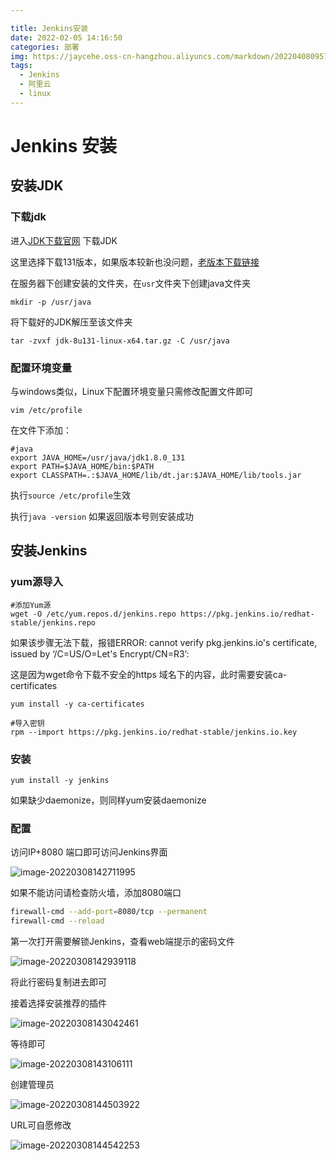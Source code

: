 ```yaml
---

title: Jenkins安装
date: 2022-02-05 14:16:50
categories: 部署
img: https://jaycehe.oss-cn-hangzhou.aliyuncs.com/markdown/202204080957906.jpeg
tags:
  - Jenkins
  - 阿里云
  - linux
---
```

# Jenkins 安装
## 安装JDK
### 下载jdk
进入[JDK下载官网](https://www.oracle.com/java/technologies/downloads/#java8) 下载JDK

这里选择下载131版本，如果版本较新也没问题，[老版本下载链接](https://www.oracle.com/technetwork/java/javase/downloads/java-archive-javase8-2177648.html) 

在服务器下创建安装的文件夹，在`usr`文件夹下创建java文件夹
``` shell
mkdir -p /usr/java
```
将下载好的JDK解压至该文件夹
``` shell
tar -zvxf jdk-8u131-linux-x64.tar.gz -C /usr/java
```
### 配置环境变量
与windows类似，Linux下配置环境变量只需修改配置文件即可
```shell
vim /etc/profile
```
在文件下添加：
```
#java
export JAVA_HOME=/usr/java/jdk1.8.0_131
export PATH=$JAVA_HOME/bin:$PATH
export CLASSPATH=.:$JAVA_HOME/lib/dt.jar:$JAVA_HOME/lib/tools.jar
```
执行`source /etc/profile`生效

执行`java -version` 如果返回版本号则安装成功


## 安装Jenkins

### yum源导入

```shell
#添加Yum源
wget -O /etc/yum.repos.d/jenkins.repo https://pkg.jenkins.io/redhat-stable/jenkins.repo
```
如果该步骤无法下载，报错ERROR: cannot verify pkg.jenkins.io's certificate, issued by ‘/C=US/O=Let's Encrypt/CN=R3’:

这是因为wget命令下载不安全的https 域名下的内容，此时需要安装ca-certificates

```shell
yum install -y ca-certificates
```

```shell
#导入密钥
rpm --import https://pkg.jenkins.io/redhat-stable/jenkins.io.key
```

### 安装

```shell
yum install -y jenkins
```

如果缺少daemonize，则同样yum安装daemonize



### 配置

访问IP+8080 端口即可访问Jenkins界面

![image-20220308142711995](https://jaycehe.oss-cn-hangzhou.aliyuncs.com/markdown/202203081427668.png)

如果不能访问请检查防火墙，添加8080端口

```sh
firewall-cmd --add-port=8080/tcp --permanent
firewall-cmd --reload
```



第一次打开需要解锁Jenkins，查看web端提示的密码文件

![image-20220308142939118](https://jaycehe.oss-cn-hangzhou.aliyuncs.com/markdown/202203081429423.png)

将此行密码复制进去即可

接着选择安装推荐的插件

![image-20220308143042461](https://jaycehe.oss-cn-hangzhou.aliyuncs.com/markdown/202203081430531.png)

等待即可

![image-20220308143106111](https://jaycehe.oss-cn-hangzhou.aliyuncs.com/markdown/202203081431177.png)

创建管理员

![image-20220308144503922](https://jaycehe.oss-cn-hangzhou.aliyuncs.com/markdown/202203081445918.png)

URL可自愿修改

![image-20220308144542253](https://jaycehe.oss-cn-hangzhou.aliyuncs.com/markdown/202203081458412.png)
